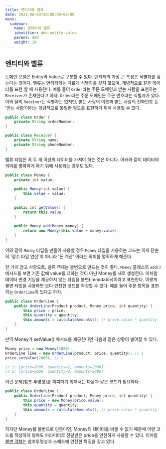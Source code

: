 ```yaml
---
title: 엔티티와 밸류
date: 2021-06-03T20:00:00+09:00
menu:
  sidebar:
    name: 엔티티와 밸류
    identifier: ddd-entity-value
    parent: ddd
    weight: 10
---
```


## 엔티티와 밸류

도메인 모델은 Entity와 Value로 구분할 수 있다. 엔티티의 가장 큰 특징은 식별자를 갖는다는 것이다. 밸류는 엔티티와는 다르게 식별자를 갖지 않으며, 개념적으로 같은 데이터를 표현 할 때 사용한다. 예를 들어 `Order`라는 주문 도메인과 받는 사람을 표현하는 `Receiver`가 존재한다고 하자. `Order`라는 주문 도메인은 주문 번호라는 식별자가 있다. 이와 달리 `Receiver`는 식별자는 없지만, 받는 사람의 이름과 받는 사람의 전화번호 등 '받는 사람'이라는 개념적으로 동일한 필드를 표현하기 위해 사용할 수 있다.

```java
public class Order {
    private String orderNumber;
}

public class Receiver {
    private String name;
    private String phoneNumber;
}
```

밸류 타입은 꼭 두 개 이상의 데이터를 가져야 하는 것은 아니다. 아래와 같이 데이터의 의미를 명확하게 하기 위해 사용되는 경우도 있다.

```java
public class Money {
    private int value;
    
    public Money(int value) {
        this.value = value;
    }
    
    public int getValue() {
        return this.value;
    }
    
    public Money add(Money money) {
        return new Money(this.value + money.value);
    }
}
```

이와 같이 `Money` 타입을 만들어 사용할 경우 `Money` 타입을 사용하는 코드는 이제 단순히 '정수 타입 연산'이 아니라 '돈 계산' 이라는 의미를 명확하게 해준다.

한 가지 참고 사항으로, 밸류 객체는 불변으로 만드는 것이 좋다. `Money` 클래스의 `add()` 메서드를 보면 기존 값에 value를 더하는 것이 아닌 Money를 새로 생성한다. 이처럼 데이터 변경 기능을 제공하지 않는 타입을 불변(immutable)이라고 표현한다. 이렇게 불변 타입을 사용하면 보다 안전한 코드를 작성할 수 있다. 예를 들어 주문 항목을 표현하는 `OrderLine`이 있다고 하자.

```java
public class OrderLine {
    public OrderLine(Product product, Money price, int quantity) {
        this.price = price;
        this.quantity = quantity;
        this.amounts = calculateAmounts(); // price.value * quantity
    }
}
```

만약 Money가 setValue() 메서드를 제공한다면 다음과 같은 상황이 벌어질 수 있다.

```java
Money price = new Money(1000);
OrderLine line = new OrderLine(product, price, quantity); // 1
price.setValue(2000); // 2

// 1: [price=1000, quantity=2, amounts=2000]
// 2: [price=2000, quantity=2, amounts=2000]
```

이런 문제(참조 투명성)를 회피하기 위해서는 다음과 같은 코드가 필요하다.

```java
public class OrderLine {
    public OrderLine(Product product, Money price, int quantity) {
        this.price = new Money(price.value);
        this.quantity = quantity;
        this.amounts = calculateAmounts(); // price.value * quantity
    }
}
```

하지만 Money를 불변으로 만든다면, Money의 데이터를 바꿀 수 없기 때문에 이런 코드를 작성하지 않아도 파라미터로 전달받은 price를 안전하게 사용할 수 있다. 이처럼 [불변 객체](https://goo.gl/2Lo4pU)는 참조투명성과 스레드에 안전한 특징을 갖고 있다.